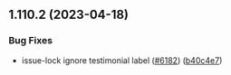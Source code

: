 ## 1.110.2 (2023-04-18)


### Bug Fixes

* issue-lock ignore testimonial label ([#6182](https://github.com/EddieHubCommunity/LinkFree/issues/6182)) ([b40c4e7](https://github.com/EddieHubCommunity/LinkFree/commit/b40c4e7a02e67bbf65fe907165feca00cfdd36e4))



